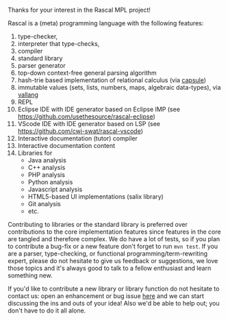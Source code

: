 Thanks for your interest in the Rascal MPL project!

Rascal is a (meta) programming language with the following features:

1. type-checker, 
2. interpreter that type-checks, 
3. compiler
4. standard library
4. parser generator
4. top-down context-free general parsing algorithm
4. hash-trie based implementation of relational calculus (via [capsule](https://github.com/usethesource/capsule))
4. immutable values (sets, lists, numbers, maps, algebraic data-types), via [vallang](https://github.com/usethesource/vallang)
5. REPL
6. Eclipse IDE with IDE generator based on Eclipse IMP (see https://github.com/usethesource/rascal-eclipse)
7. VScode IDE with IDE generator based on LSP (see https://github.com/cwi-swat/rascal-vscode)
8. Interactive documentation (tutor) compiler
8. Interactive documentation content
8. Libraries for
   * Java analysis
   * C++ analysis
   * PHP analysis
   * Python analysis
   * Javascript analysis
   * HTML5-based UI implementations (salix library)
   * Git analysis
   * etc.

 
Contributing to libraries or the standard library is preferred over contributions to the core implementation features since
features in the core are tangled and therefore complex. We do have a lot of tests, so if you plan to contribute a bug-fix or
a new feature don't forget to run `mvn test`. If you are a parser, type-checking, or functional programming/term-rewriting expert, 
please do not hesitate to give us feedback or suggestions, we love those topics and it's always good to talk to a fellow 
enthusiast and learn something new.

If you'd like to contribute a new library or library function do not hesitate to contact us: open an enhancement or bug issue 
[here](https://github.com/usethesource/rascal/issues) and we can start discussing the ins and outs of your idea! Also
we'd be able to help out; you don't have to do it all alone.

